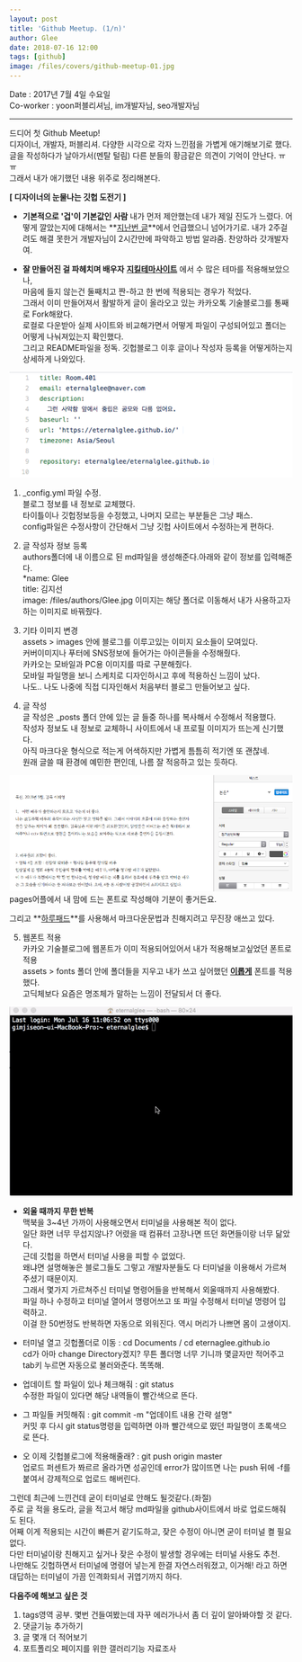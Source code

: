 ```yaml
---
layout: post
title: 'Github Meetup. (1/n)'
author: Glee
date: 2018-07-16 12:00
tags: [github]
image: /files/covers/github-meetup-01.jpg
---
```


Date : 2017년 7월 4일 수요일  
Co-worker   : yoon퍼블리셔님, im개발자님, seo개발자님  
- - -

드디어 첫 Github Meetup!  
디자이너, 개발자, 퍼블리셔. 다양한 시각으로 각자 느낀점을 가볍게 애기해보기로 했다.  
글을 작성하다가 날아가서(멘탈 털림) 다른 분들의 황금같은 의견이 기억이 안난다. ㅠㅠ  
그래서 내가 애기했던 내용 위주로 정리해본다.  


**[ 디자이너의 눈물나는 깃헙 도전기 ]**

  - **기본적으로 '겁'이 기본값인 사람**
  내가 먼저 제안했는데 내가 제일 진도가 느렸다.
  어떻게 깔았는지에 대해서는 **[지난번 글](https://eternalglee.github.io/2018/07/10/start_github/)**에서 언급했으니 넘어가기로.
  내가 2주걸려도 해결 못한거 개발자님이 2시간만에 파악하고 방법 알랴줌. 찬양하라 갓개발자여.
  
  
  - **잘 만들어진 걸 파헤치며 배우자**
  **[지킬테마사이트](https://jekyllthemes.org/)** 에서 수 많은 테마를 적용해보았으나,  
  마음에 들지 않는건 둘째치고 짠-하고 한 번에 적용되는 경우가 적었다.  
  그래서 이미 만들어져서 활발하게 글이 올라오고 있는 카카오톡 기술블로그를 통째로 Fork해왔다.  
  로컬로 다운받아 실제 사이트와 비교해가면서 어떻게 파일이 구성되어있고 폴더는 어떻게 나눠져있는지 확인했다.  
  그리고 README파일을 정독. 깃헙블로그 이후 글이나 작성자 등록을 어떻게하는지 상세하게 나와있다.  
 
 
  ![가장 기초가 되는 config파일 수정하기](/files/config-edit.png)  
  
  1. _config.yml 파일 수정.  
   블로그 정보를 내 정보로 교체했다.  
   타이틀이나 깃헙정보등을 수정했고, 나머지 모르는 부분들은 그냥 패스.  
   config파일은 수정사항이 간단해서 그냥 깃헙 사이트에서 수정하는게 편하다.  
    
  2. 글 작성자 정보 등록  
  authors폴더에 내 이름으로 된 md파일을 생성해준다.아래와 같이 정보를 입력해준다.  
  *name: Glee  
  title: 김지선  
  image: /files/authors/Glee.jpg
  이미지는 해당 폴더로 이동해서 내가 사용하고자하는 이미지로 바꿔줬다.  
      
  3. 기타 이미지 변경  
  assets > images 안에 블로그를 이루고있는 이미지 요소들이 모여있다.  
  커버이미지나 푸터에 SNS정보에 들어가는 아이콘들을 수정해줬다.  
  카카오는 모바일과 PC용 이미지를 따로 구분해줬다.  
  모바일 파일명을 보니 스케치로 디자인하시고 후에 적용하신 느낌이 났다.  
  나도.. 나도 나중에 직접 디자인해서 처음부터 블로그 만들어보고 싶다.  
    
  4. 글 작성  
  글 작성은 _posts 폴더 안에 있는 글 들중 하나를 복사해서 수정해서 적용했다.  
  작성자 정보도 내 정보로 교체하니 사이트에서 내 프로필 이미지가 뜨는게 신기했다.  
  아직 마크다운 형식으로 적는게 어색하지만 가볍게 틈틈히 적기엔 또 괜찮네.  
  원래 글쓸 때 환경에 예민한 편인데, 나름 잘 적응하고 있는 듯하다.  
  
  ![예민한 사람의 평소 글쓰기 환경](/files/write-in-pages.png)  
  pages어플에서 내 맘에 드는 폰트로 작성해야 기분이 좋거든요.  
    
  그리고 **[하루패드](http://pad.haroopress.com/page.html)**를 사용해서 마크다운문법과 친해지려고 무진장 애쓰고 있다.  
  
  
  5. 웹폰트 적용  
  카카오 기술블로그에 웹폰트가 이미 적용되어있어서 내가 적용해보고싶었던 폰트로 적용  
  assets > fonts 폴더 안에 폴더들을 지우고 내가 쓰고 싶어했던 **[이롭게](http://font.iropke.com/batang/)** 폰트를 적용했다.  
  고딕체보다 요즘은 명조체가 말하는 느낌이 전달되서 더 좋다.  
  
  
 ![터미널이랑 칭구칭긔](/files/my-terminal.gif)   
 - **외울 때까지 무한 반복**  
  맥북을 3~4년 가까이 사용해오면서 터미널을 사용해본 적이 없다.  
  일단 화면 너무 무섭지않나? 어렸을 때 컴퓨터 고장나면 뜨던 화면들이랑 너무 닮았다.  
  근데 깃헙을 하면서 터미널 사용을 피할 수 없었다.  
  왜냐면 설명해놓은 블로그들도 그렇고 개발자분들도 다 터미널을 이용해서 가르쳐주셨기 때문이지.  
  그래서 몇가지 가르쳐주신 터미널 명령어들을 반복해서 외울때까지 사용해봤다.  
  파일 하나 수정하고 터미널 열어서 명령어쓰고 또 파일 수정해서 터미널 명령어 입력하고.  
  이걸 한 50번정도 반복하면 자동으로 외워진다. 역시 머리가 나쁘면 몸이 고생이지.   
  
  - 터미널 열고 깃헙폴더로 이동 : cd Documents / cd eternaglee.github.io  
    cd가 아마 change Directory겠지? 무튼 폴더명 너무 기니까 몇글자만 적어주고 tab키 누르면 자동으로 불러와준다. 똑똑해.  
  
  - 업데이트 할 파일이 있나 체크해줘 : git status  
    수정한 파일이 있다면 해당 내역들이 빨간색으로 뜬다.  
    
  - 그 파일들 커밋해줘 : git commit -m "업데이트 내용 간략 설명"  
    커밋 후 다시 git status명령을 입력하면 아까 빨간색으로 떴던 파일명이 초록색으로 뜬다.  
  
  - 오 이제 깃헙블로그에 적용해줄래? : git push origin master  
    업로드 퍼센트가 쫘르르 올라가면 성공인데 error가 많이뜨면 나는 push 뒤에 -f를 붙여서 강제적으로 업로드 해버린다.  
    
  그런데 최근에 느낀건데 굳이 터미널로 안해도 될것같다.(좌절)  
  주로 글 적을 용도라, 글을 적고서 해당 md파일을 github사이트에서 바로 업로드해줘도 된다.  
  어째 이게 적용되는 시간이 빠른거 같기도하고, 잦은 수정이 아니면 굳이 터미널 켤 필요 없다.  
  다만 터미널이랑 친해지고 싶거나 잦은 수정이 발생할 경우에는 터미널 사용도 추천.  
  나만해도 깃헙하면서 터미널에 명령어 넣는게 한결 자연스러워졌고, 이거해! 라고 하면 대답하는 터미널이 가끔 인격화되서 귀엽기까지 하다.  
  
    
    
    
  **다음주에 해보고 싶은 것**  
  1. tags영역 공부. 몇번 건들여봤는데 자꾸 에러가나서 좀 더 깊이 알아봐야할 것 같다.  
  2. 댓글기능 추가하기  
  3. 글 몇개 더 적어보기  
  4. 포트폴리오 페이지를 위한 갤러리기능 자료조사  
  

